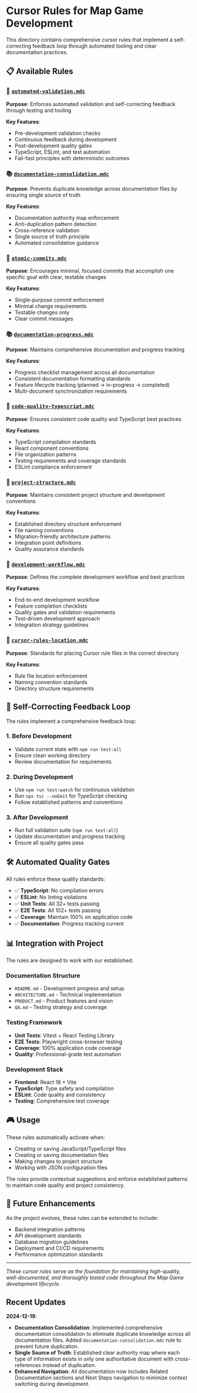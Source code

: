 # Cursor Rules for Map Game Development

This directory contains comprehensive cursor rules that implement a self-correcting feedback loop through automated tooling and clear documentation practices.

## 📋 Available Rules

### 🔄 [`automated-validation.mdc`](./automated-validation.mdc)
**Purpose**: Enforces automated validation and self-correcting feedback through testing and tooling

**Key Features**:
- Pre-development validation checks
- Continuous feedback during development  
- Post-development quality gates
- TypeScript, ESLint, and test automation
- Fail-fast principles with deterministic outcomes

### 📚 [`documentation-consolidation.mdc`](./documentation-consolidation.mdc)
**Purpose**: Prevents duplicate knowledge across documentation files by ensuring single source of truth

**Key Features**:
- Documentation authority map enforcement
- Anti-duplication pattern detection
- Cross-reference validation
- Single source of truth principle
- Automated consolidation guidance

### 🔄 [`atomic-commits.mdc`](./atomic-commits.mdc)
**Purpose**: Encourages minimal, focused commits that accomplish one specific goal with clear, testable changes

**Key Features**:
- Single-purpose commit enforcement
- Minimal change requirements
- Testable changes only
- Clear commit messages

### 📚 [`documentation-progress.mdc`](./documentation-progress.mdc)
**Purpose**: Maintains comprehensive documentation and progress tracking

**Key Features**:
- Progress checklist management across all documentation
- Consistent documentation formatting standards
- Feature lifecycle tracking (planned → in-progress → completed)
- Multi-document synchronization requirements

### 🔧 [`code-quality-typescript.mdc`](./code-quality-typescript.mdc)
**Purpose**: Ensures consistent code quality and TypeScript best practices

**Key Features**:
- TypeScript compilation standards
- React component conventions
- File organization patterns
- Testing requirements and coverage standards
- ESLint compliance enforcement

### 📁 [`project-structure.mdc`](./project-structure.mdc)
**Purpose**: Maintains consistent project structure and development conventions

**Key Features**:
- Established directory structure enforcement
- File naming conventions
- Migration-friendly architecture patterns
- Integration point definitions
- Quality assurance standards

### 🔄 [`development-workflow.mdc`](./development-workflow.mdc)
**Purpose**: Defines the complete development workflow and best practices

**Key Features**:
- End-to-end development workflow
- Feature completion checklists  
- Quality gates and validation requirements
- Test-driven development approach
- Integration strategy guidelines

### 📍 [`cursor-rules-location.mdc`](./cursor-rules-location.mdc)
**Purpose**: Standards for placing Cursor rule files in the correct directory

**Key Features**:
- Rule file location enforcement
- Naming convention standards
- Directory structure requirements

## 🎯 Self-Correcting Feedback Loop

The rules implement a comprehensive feedback loop:

### 1. **Before Development**
- Validate current state with `npm run test:all`
- Ensure clean working directory
- Review documentation for requirements

### 2. **During Development**
- Use `npm run test:watch` for continuous validation
- Run `npx tsc --noEmit` for TypeScript checking
- Follow established patterns and conventions

### 3. **After Development**
- Run full validation suite (`npm run test:all`)
- Update documentation and progress tracking
- Ensure all quality gates pass

## 🛠️ Automated Quality Gates

All rules enforce these quality standards:

- ✅ **TypeScript**: No compilation errors
- ✅ **ESLint**: No linting violations  
- ✅ **Unit Tests**: All 32+ tests passing
- ✅ **E2E Tests**: All 102+ tests passing
- ✅ **Coverage**: Maintain 100% on application code
- ✅ **Documentation**: Progress tracking current

## 📊 Integration with Project

The rules are designed to work with our established:

### **Documentation Structure**
- `README.md` - Development progress and setup
- `ARCHITECTURE.md` - Technical implementation
- `PRODUCT.md` - Product features and vision
- `QA.md` - Testing strategy and coverage

### **Testing Framework**
- **Unit Tests**: Vitest + React Testing Library
- **E2E Tests**: Playwright cross-browser testing
- **Coverage**: 100% application code coverage
- **Quality**: Professional-grade test automation

### **Development Stack**
- **Frontend**: React 18 + Vite
- **TypeScript**: Type safety and compilation
- **ESLint**: Code quality and consistency
- **Testing**: Comprehensive test coverage

## 🎮 Usage

These rules automatically activate when:
- Creating or saving JavaScript/TypeScript files
- Creating or saving documentation files
- Making changes to project structure
- Working with JSON configuration files

The rules provide contextual suggestions and enforce established patterns to maintain code quality and project consistency.

## 🔮 Future Enhancements

As the project evolves, these rules can be extended to include:
- Backend integration patterns
- API development standards  
- Database migration guidelines
- Deployment and CI/CD requirements
- Performance optimization standards

---

*These cursor rules serve as the foundation for maintaining high-quality, well-documented, and thoroughly tested code throughout the Map Game development lifecycle.*

## Recent Updates

**2024-12-19**: 
- **Documentation Consolidation**: Implemented comprehensive documentation consolidation to eliminate duplicate knowledge across all documentation files. Added `documentation-consolidation.mdc` rule to prevent future duplication.
- **Single Source of Truth**: Established clear authority map where each type of information exists in only one authoritative document with cross-references instead of duplication.
- **Enhanced Navigation**: All documentation now includes Related Documentation sections and Next Steps navigation to minimize context switching during development. 